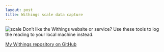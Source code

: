 ```yaml
---
layout: post
title: Withings scale data capture
---
```


![scale](http://www.achey.net/wordpress/wp-content/uploads/2013/01/withings.png) Don’t like the Withings website or service? Use these tools to log the reading to your local machine instead.

[My Withings repository on GitHub](https://github.com/damonachey/Withings)
